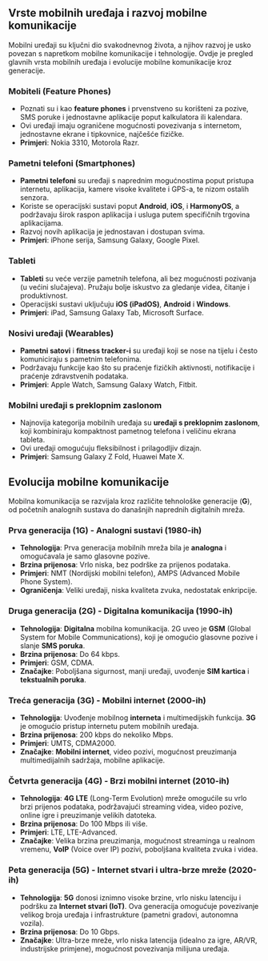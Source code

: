 ## Vrste mobilnih uređaja i razvoj mobilne komunikacije

Mobilni uređaji su ključni dio svakodnevnog života, a njihov razvoj je usko povezan s napretkom mobilne komunikacije i tehnologije. Ovdje je pregled glavnih vrsta mobilnih uređaja i evolucije mobilne komunikacije kroz generacije.

### **Mobiteli (Feature Phones)**

- Poznati su i kao **feature phones** i prvenstveno su korišteni za pozive, SMS poruke i jednostavne aplikacije poput kalkulatora ili kalendara.
- Ovi uređaji imaju ograničene mogućnosti povezivanja s internetom, jednostavne ekrane i tipkovnice, najčešće fizičke.
- **Primjeri**: Nokia 3310, Motorola Razr.

### **Pametni telefoni (Smartphones)**

- **Pametni telefoni** su uređaji s naprednim mogućnostima poput pristupa internetu, aplikacija, kamere visoke kvalitete i GPS-a, te nizom ostalih senzora.
- Koriste se operacijski sustavi poput **Android**, **iOS**, i **HarmonyOS**, a podržavaju širok raspon aplikacija i usluga putem specifičnih trgovina aplikacijama.
- Razvoj novih aplikacija je jednostavan i dostupan svima.
- **Primjeri**: iPhone serija, Samsung Galaxy, Google Pixel.

### **Tableti**

- **Tableti** su veće verzije pametnih telefona, ali bez mogućnosti pozivanja (u većini slučajeva). Pružaju bolje iskustvo za gledanje videa, čitanje i produktivnost.
- Operacijski sustavi uključuju **iOS (iPadOS)**, **Android** i **Windows**.
- **Primjeri**: iPad, Samsung Galaxy Tab, Microsoft Surface.

### **Nosivi uređaji (Wearables)**

- **Pametni satovi** i **fitness tracker-i** su uređaji koji se nose na tijelu i često komuniciraju s pametnim telefonima.
- Podržavaju funkcije kao što su praćenje fizičkih aktivnosti, notifikacije i praćenje zdravstvenih podataka.
- **Primjeri**: Apple Watch, Samsung Galaxy Watch, Fitbit.

### **Mobilni uređaji s preklopnim zaslonom**

- Najnovija kategorija mobilnih uređaja su **uređaji s preklopnim zaslonom**, koji kombiniraju kompaktnost pametnog telefona i veličinu ekrana tableta.
- Ovi uređaji omogućuju fleksibilnost i prilagodljiv dizajn.
- **Primjeri**: Samsung Galaxy Z Fold, Huawei Mate X.

## **Evolucija mobilne komunikacije**

Mobilna komunikacija se razvijala kroz različite tehnološke generacije (**G**), od početnih analognih sustava do današnjih naprednih digitalnih mreža.

### **Prva generacija (1G) - Analogni sustavi (1980-ih)**

- **Tehnologija**: Prva generacija mobilnih mreža bila je **analogna** i omogućavala je samo glasovne pozive.
- **Brzina prijenosa**: Vrlo niska, bez podrške za prijenos podataka.
- **Primjeri**: NMT (Nordijski mobilni telefon), AMPS (Advanced Mobile Phone System).
- **Ograničenja**: Veliki uređaji, niska kvaliteta zvuka, nedostatak enkripcije.

### **Druga generacija (2G) - Digitalna komunikacija (1990-ih)**

- **Tehnologija**: **Digitalna** mobilna komunikacija. 2G uveo je **GSM** (Global System for Mobile Communications), koji je omogućio glasovne pozive i slanje **SMS poruka**.
- **Brzina prijenosa**: Do 64 kbps.
- **Primjeri**: GSM, CDMA.
- **Značajke**: Poboljšana sigurnost, manji uređaji, uvođenje **SIM kartica** i **tekstualnih poruka**.

### **Treća generacija (3G) - Mobilni internet (2000-ih)**

- **Tehnologija**: Uvođenje mobilnog **interneta** i multimedijskih funkcija. **3G** je omogućio pristup internetu putem mobilnih uređaja.
- **Brzina prijenosa**: 200 kbps do nekoliko Mbps.
- **Primjeri**: UMTS, CDMA2000.
- **Značajke**: **Mobilni internet**, video pozivi, mogućnost preuzimanja multimedijalnih sadržaja, mobilne aplikacije.

### **Četvrta generacija (4G) - Brzi mobilni internet (2010-ih)**

- **Tehnologija**: **4G LTE** (Long-Term Evolution) mreže omogućile su vrlo brzi prijenos podataka, podržavajući streaming videa, video pozive, online igre i preuzimanje velikih datoteka.
- **Brzina prijenosa**: Do 100 Mbps ili više.
- **Primjeri**: LTE, LTE-Advanced.
- **Značajke**: Velika brzina preuzimanja, mogućnost streaminga u realnom vremenu, **VoIP** (Voice over IP) pozivi, poboljšana kvaliteta zvuka i videa.

### **Peta generacija (5G) - Internet stvari i ultra-brze mreže (2020-ih)**

- **Tehnologija**: **5G** donosi iznimno visoke brzine, vrlo nisku latenciju i podršku za **Internet stvari (IoT)**. Ova generacija omogućuje povezivanje velikog broja uređaja i infrastrukture (pametni gradovi, autonomna vozila).
- **Brzina prijenosa**: Do 10 Gbps.
- **Značajke**: Ultra-brze mreže, vrlo niska latencija (idealno za igre, AR/VR, industrijske primjene), mogućnost povezivanja milijuna uređaja.